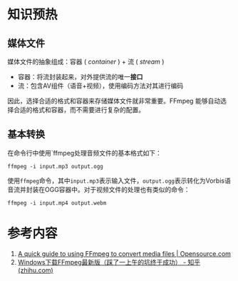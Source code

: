# 知识预热

## 媒体文件

媒体文件的抽象组成：容器 ( *container* ) + 流 ( *stream* )

- 容器：将流封装起来，对外提供流的唯一**接口**
- 流：包含AV组件（语音+视频），使用编码方法对其进行编码

因此，选择合适的格式和容器来存储媒体文件就非常重要。FFmpeg 能够自动选择合适的格式和容器，而不需要进行复杂的配置。


## 基本转换

在命令行中使用`ffmpeg处理音频文件的基本格式如下：

```shell
ffmpeg -i input.mp3 output.ogg
```

使用`ffmpeg`命令，其中`input.mp3`表示输入文件，`output.ogg`表示转化为Vorbis语音流并封装在OGG容器中。对于视频文件的处理也有类似的命令：

```shell
ffmpeg -i input.mp4 output.webm
```



# 参考内容

1. [A quick guide to using FFmpeg to convert media files | Opensource.com](https://opensource.com/article/17/6/ffmpeg-convert-media-file-formats)
2. [Windows下载FFmpeg最新版（踩了一上午的坑终于成功） - 知乎 (zhihu.com)](https://zhuanlan.zhihu.com/p/390924591)
